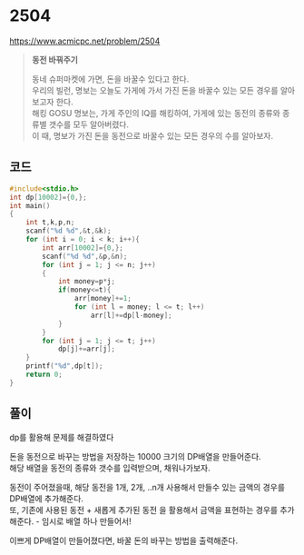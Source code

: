 # 2504
https://www.acmicpc.net/problem/2504
> **<p>동전 바꿔주기</p>**
> 동네 슈퍼마켓에 가면, 돈을 바꿀수 있다고 한다.<br>
> 우리의 빌런, 명보는 오늘도 가게에 가서 가진 돈을 바꿀수 있는 모든 경우를 알아보고자 한다.<br>
> 해킹 GOSU 명보는, 가게 주인의 IQ를 해킹하여, 가게에 있는 동전의 종류와 종류별 갯수를 모두 알아버렸다.<br>
> 이 때, 명보가 가진 돈을 동전으로 바꿀수 있는 모든 경우의 수를 알아보자.<br>

## 코드
```c
#include<stdio.h>
int dp[10002]={0,};
int main()
{
    int t,k,p,n;
    scanf("%d %d",&t,&k);
    for (int i = 0; i < k; i++){
        int arr[10002]={0,};
        scanf("%d %d",&p,&n);
        for (int j = 1; j <= n; j++)
        {
            int money=p*j;
            if(money<=t){
                arr[money]+=1;
                for (int l = money; l <= t; l++)
                    arr[l]+=dp[l-money];
            }
        }
        for (int j = 1; j <= t; j++)
            dp[j]+=arr[j];
    }
    printf("%d",dp[t]);
    return 0;
}
```

## 풀이
dp를 활용해 문제를 해결하였다

돈을 동전으로 바꾸는 방법을 저장하는 10000 크기의 DP배열을 만들어준다.<br>
해당 배열을 동전의 종류와 갯수를 입력받으며, 채워나가보자.<br>

동전이 주어졌을때, 해당 동전을 1개, 2개, ..n개 사용해서 만들수 있는 금액의 경우를 DP배열에 추가해준다.<br>
또, 기존에 사용된 동전 + 새롭게 추가된 동전 을 활용해서 금액을 표현하는 경우를 추가해준다. - 임시로 배열 하나 만들어서!<br>

이쁘게 DP배열이 만들어졌다면, 바꿀 돈의 바꾸는 방법을 출력해준다.<br>
